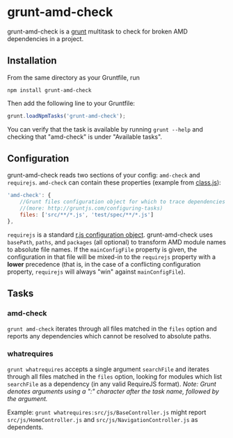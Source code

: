 grunt-amd-check
======================

grunt-amd-check is a [grunt](http://gruntjs.com/) multitask to check for
broken AMD dependencies in a project.


Installation
-------------

From the same directory as your Gruntfile, run

```
npm install grunt-amd-check
```

Then add the following line to your Gruntfile:

```js
grunt.loadNpmTasks('grunt-amd-check');
```

You can verify that the task is available by running `grunt --help` and
checking that "amd-check" is under "Available tasks".


Configuration
-------------

grunt-amd-check reads two sections of your config: `amd-check` and
`requirejs`. `amd-check` can contain these properties (example from
[class.js](https://github.com/zship/class.js)):

```js
'amd-check': {
	//Grunt files configuration object for which to trace dependencies
	//(more: http://gruntjs.com/configuring-tasks)
	files: ['src/**/*.js', 'test/spec/**/*.js']
},
```

`requirejs` is a standard [r.js configuration
object](https://github.com/jrburke/r.js/blob/master/build/example.build.js).
grunt-amd-check uses `basePath`, `paths`, and `packages` (all optional)
to transform AMD module names to absolute file names. If the `mainConfigFile`
property is given, the configuration in that file will be mixed-in to the
`requirejs` property with a **lower** precedence (that is, in the case of a
conflicting configuration property, `requirejs` will always "win" against
`mainConfigFile`).


Tasks
-----

### amd-check

`grunt amd-check` iterates through all files matched in the `files` option and
reports any dependencies which cannot be resolved to absolute paths.

### whatrequires

`grunt whatrequires` accepts a single argument `searchFile` and iterates
through all files matched in the `files` option, looking for modules which list
`searchFile` as a dependency (in any valid RequireJS format). _Note: Grunt
denotes arguments using a ":" character after the task name, followed by the
argument._

Example: `grunt whatrequires:src/js/BaseController.js` might report
`src/js/HomeController.js` and `src/js/NavigationController.js` as dependents.
